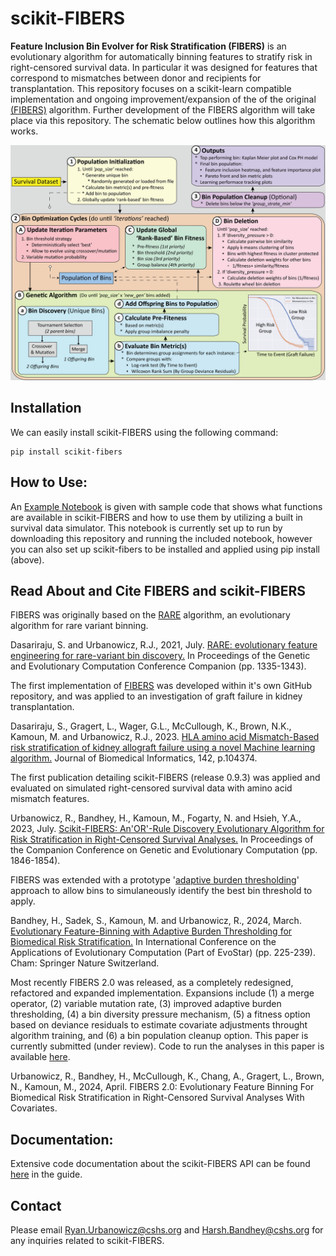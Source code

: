 # scikit-FIBERS

**Feature Inclusion Bin Evolver for Risk Stratification (FIBERS)** is an evolutionary algorithm for automatically binning features to stratify risk in right-censored survival data. In particular it was designed for features that correspond to mismatches between donor and recipients for transplantation. This repository focuses on a scikit-learn compatible implementation and ongoing improvement/expansion of the of the original [(FIBERS)](https://doi.org/10.1016/j.jbi.2023.104374) algorithm. Further development of the FIBERS algorithm will take place via this repository. The schematic below outlines how this algorithm works.

![alttext](https://github.com/UrbsLab/scikit-FIBERS/blob/main/Pictures/FIBERS2.0_paper_vertical_color.png?raw=true)

## Installation
We can easily install scikit-FIBERS using the following command:
```
pip install scikit-fibers
```

## How to Use:
An [Example Notebook](FIBERS_Survival_Demo.ipynb) is given with sample code that shows what functions are available
in scikit-FIBERS and how to use them by utilizing a built in survival data simulator. This notebook is currently set up to run by downloading this repository and running the included notebook, however you can also set up scikit-fibers to be installed and applied using pip install (above).

## Read About and Cite FIBERS and scikit-FIBERS
FIBERS was originally based on the [RARE](https://github.com/UrbsLab/RARE) algorithm, an evolutionary algorithm for rare variant binning.

Dasariraju, S. and Urbanowicz, R.J., 2021, July. [RARE: evolutionary feature engineering for rare-variant bin discovery.](https://dl.acm.org/doi/abs/10.1145/3449726.3463174?casa_token=0MRY0eLfZW0AAAAA:PD75rM0SB_V37prY2Ey1CPCu5twUrWMoPn5C6tD9sBRuQy5TJ_TeqhzWwmvp41gbrsPtQerZpPI56A) In Proceedings of the Genetic and Evolutionary Computation Conference Companion (pp. 1335-1343).

The first implementation of [FIBERS](https://github.com/UrbsLab/FIBERS) was developed within it's own GitHub repository, and was applied to an investigation of graft failure in kidney transplantation. 

Dasariraju, S., Gragert, L., Wager, G.L., McCullough, K., Brown, N.K., Kamoun, M. and Urbanowicz, R.J., 2023. [HLA amino acid Mismatch-Based risk stratification of kidney allograft failure using a novel Machine learning algorithm.](https://www.sciencedirect.com/science/article/pii/S1532046423000953?casa_token=HP4rI5N9iFkAAAAA:-NgwMAlLUWlvLzzBHU9qz08mv-evC19YxIsFH5RTiGpSiXEd-uBuOkfZbuBShTwstT50vDnIsrM) Journal of Biomedical Informatics, 142, p.104374.

The first publication detailing scikit-FIBERS (release 0.9.3) was applied and evaluated on simulated right-censored survival data with amino acid mismatch features.

Urbanowicz, R., Bandhey, H., Kamoun, M., Fogarty, N. and Hsieh, Y.A., 2023, July. [Scikit-FIBERS: An'OR'-Rule Discovery Evolutionary Algorithm for Risk Stratification in Right-Censored Survival Analyses.](https://dl.acm.org/doi/abs/10.1145/3583133.3596393?casa_token=jZEPXXznvuUAAAAA:IdV4u-Q07p8_AEfvnTtLpBJePZzmdR2DsImvtpN0z2mge0tgLwqutEF18q74afpj9pOnQ8OnlxPKjw) In Proceedings of the Companion Conference on Genetic and Evolutionary Computation (pp. 1846-1854).

FIBERS was extended with a prototype '[adaptive burden thresholding](https://github.com/UrbsLab/scikit-FIBERS/tree/evostar_24)' approach to allow bins to simulaneously identify the best bin threshold to apply.

Bandhey, H., Sadek, S., Kamoun, M. and Urbanowicz, R., 2024, March. [Evolutionary Feature-Binning with Adaptive Burden Thresholding for Biomedical Risk Stratification.](https://link.springer.com/chapter/10.1007/978-3-031-56855-8_14) In International Conference on the Applications of Evolutionary Computation (Part of EvoStar) (pp. 225-239). Cham: Springer Nature Switzerland.

Most recently FIBERS 2.0 was released, as a completely redesigned, refactored and expanded implementation. Expansions include (1) a merge operator, (2) variable mutation rate, (3) improved adaptive burden thresholding, (4) a bin diversity pressure mechanism, (5) a fitness option based on deviance residuals to estimate covariate adjustments throught algorithm training, and (6) a bin population cleanup option. This paper is currently submitted (under review). Code to run the analyses in this paper is available [here](https://github.com/UrbsLab/scikit-FIBERS/tree/ppsn).

Urbanowicz, R., Bandhey, H., McCullough, K., Chang, A., Gragert, L., Brown, N., Kamoun, M., 2024, April. FIBERS 2.0: Evolutionary Feature Binning For Biomedical Risk Stratification in Right-Censored Survival Analyses With Covariates.

## Documentation:
Extensive code documentation about the scikit-FIBERS API
can be found [here](https://urbslab.github.io/scikit-FIBERS/skfibers.html) in the guide.

## Contact
Please email Ryan.Urbanowicz@cshs.org and Harsh.Bandhey@cshs.org for any
inquiries related to scikit-FIBERS.

